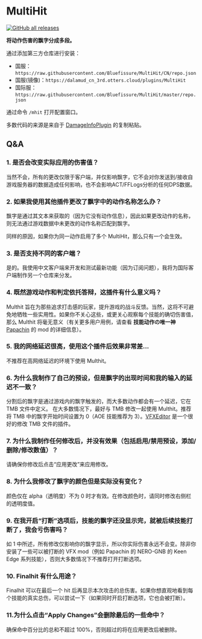 # MultiHit

[![GitHub all releases](https://img.shields.io/github/downloads/Bluefissure/MultiHit/total?color=green)](https://github.com/Bluefissure/MultiHit/releases)

**将动作伤害的飘字分成多段。**

通过添加第三方仓库进行安装：
- 国服：`https://raw.githubusercontent.com/Bluefissure/MultiHit/CN/repo.json`
- 国服(镜像)：`https://dalamud_cn_3rd.otters.cloud/plugins/MultiHit`
- 国际服：`https://raw.githubusercontent.com/Bluefissure/MultiHit/master/repo.json`

通过命令 `/mhit` 打开配置窗口。

多数代码的来源是来自于 [DamageInfoPlugin](https://github.com/lmcintyre/DamageInfoPlugin) 的复制粘贴。

## Q&A

### 1. 是否会改变实际应用的伤害值？
当然不会，所有的更改仅限于客户端，并仅影响飘字，它不会对你发送到/接收自游戏服务器的数据造成任何影响，也不会影响ACT/FFLogs分析的任何DPS数据。

### 2. 如果我使用其他插件更改了飘字中的动作名称怎么办？
飘字是通过其文本来获取的（因为它没有动作信息），因此如果更改动作的名称，则无法通过游戏数据中未更改的动作名称匹配到飘字。

同样的原因，如果你为同一动作启用了多个 MultiHit，那么只有一个会生效。

### 3. 是否支持不同的客户端？
是的。我使用中文客户端来开发和测试最新功能（因为订阅问题），我将为国际客户端制作另一个仓库来分发。

### 4. 既然游戏动作和判定依托答辩，这插件有什么意义吗？
Multhit 旨在为那些追求打击感的玩家，提升游戏的战斗反馈。当然，这将不可避免地牺牲一些实用性。如果你不关心这些，或更关心观察每个技能的确切伤害值，那么 Multhit 将毫无意义（有关更多用户用例，请查看 **技能动作の唯一神** [ Papachin](https://www.youtube.com/c/papapachin) 的 mod 的详细信息）。

### 5. 我的网络延迟很高，使用这个插件后效果非常差...
不推荐在高网络延迟的环境下使用 Multhit。

### 6. 为什么我制作了自己的预设，但是飘字的出现时间和我的输入的延迟不一致？
分割后的飘字是通过游戏内的飘字触发的，而大多数动作都会有一个延迟，它在 TMB 文件中定义。
在大多数情况下，最好与 TMB 修改一起使用 Multhit。推荐将 TMB 中的飘字开始时间设置为 0（AOE 技能推荐为 3）。[VFXEditor](https://github.com/0ceal0t/Dalamud-VFXEditor) 是一个很好的修改 TMB 文件的插件。

### 7. 为什么我制作任何修改后，并没有效果（包括启用/禁用预设，添加/删除/修改数值）？
请确保你修改后点击“应用更改”来应用修改。

### 8. 为什么我修改了飘字的颜色但是实际没有变化？
颜色仅在 alpha（透明度）不为 0 时才有效。在修改颜色时，请同时修改右侧栏的透明度值。

### 9. 在我开启“打断”选项后，技能的飘字还没显示完，就被后续技能打断了，我会亏伤害吗？
如 1 中所述，所有修改仅影响你的飘字显示，所以你实际伤害永远不会变。除非你安装了一些可以被打断的 VFX mod（例如 Papachin 的 NERO-GNB 的 Keen Edge 系列技能），否则大多数情况下不推荐打开打断选项。

### 10. Finalhit 有什么用途？
Finalhit 可以在最后一个 hit 后再显示本次攻击的总伤害。如果你想直观地看到每个技能的真实总伤，可以尝试一下（如果同时开启打断选项，它也会被打断）。

### 11.为什么点击“Apply Changes”会删除最后的一些命中？
确保命中百分比的总和不超过 100%，否则超过的将在应用更改后被删除。
